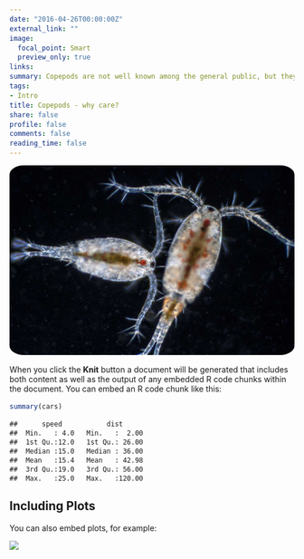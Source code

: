 ```yaml
---
date: "2016-04-26T00:00:00Z"
external_link: ""
image:
  focal_point: Smart
  preview_only: true
links:
summary: Copepods are not well known among the general public, but they play a vital role in the healthy functioning of our oceans. Copepods comprise most of the marine zooplankton, over 75% by biomass. They are an important source of food, providing the link between phytoplankton – which capture energy from the sun – and the wider marine foodwebs that need this energy to thrive. They also play a critical role in the carbon cycle, transferring large quantities of carbon into the deep ocean through their waste.
tags:
- Intro
title: Copepods - why care?
share: false
profile: false
comments: false
reading_time: false
---
```


<img src="featured.jpg" style="border-radius: 5%;" />

When you click the **Knit** button a document will be generated that includes both content as well as the output of any embedded R code chunks within the document. You can embed an R code chunk like this:


```r
summary(cars)
```

```
##      speed           dist       
##  Min.   : 4.0   Min.   :  2.00  
##  1st Qu.:12.0   1st Qu.: 26.00  
##  Median :15.0   Median : 36.00  
##  Mean   :15.4   Mean   : 42.98  
##  3rd Qu.:19.0   3rd Qu.: 56.00  
##  Max.   :25.0   Max.   :120.00
```

## Including Plots

You can also embed plots, for example:

<img src="{{< blogdown/postref >}}index_files/figure-html/pressure-1.png" width="672" />
